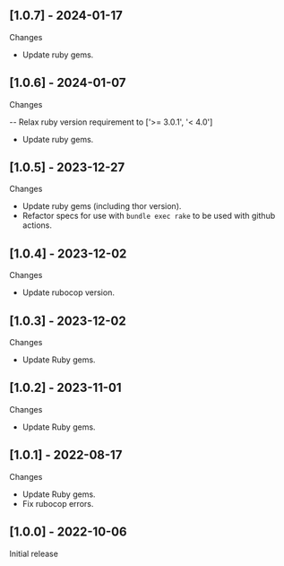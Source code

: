 ## [1.0.7] - 2024-01-17

Changes

- Update ruby gems.

## [1.0.6] - 2024-01-07

Changes

-- Relax ruby version requirement to ['>= 3.0.1', '< 4.0']
- Update ruby gems.

## [1.0.5] - 2023-12-27

Changes

- Update ruby gems (including thor version).
- Refactor specs for use with `bundle exec rake` to be used with github actions.

## [1.0.4] - 2023-12-02

Changes

- Update rubocop version.

## [1.0.3] - 2023-12-02

Changes

- Update Ruby gems.

## [1.0.2] - 2023-11-01

Changes

- Update Ruby gems.

## [1.0.1] - 2022-08-17

Changes

- Update Ruby gems.
- Fix rubocop errors.

## [1.0.0] - 2022-10-06

Initial release
